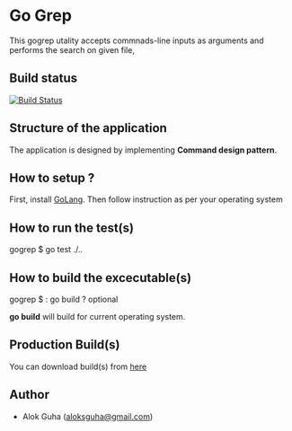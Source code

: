 # Go Grep
This gogrep utality accepts commnads-line inputs as arguments and performs the search on given file,  

## Build status
[![Build Status](https://travis-ci.com/aloksguha/gogrep.svg?token=J8okxKGDXGAov6yy4yo7&branch=master)](https://travis-ci.com/aloksguha/gogrep)


## Structure of the application
The application is designed by implementing **Command design pattern**. 

## How to setup ?

First, install [GoLang](https://golang.org/doc/install). Then follow instruction as per your operating system

## How to run the test(s)
gogrep $ go test ./..

## How to build the excecutable(s)
gogrep $ : go build <build-config> ? optional

**go build** will build for current operating system.

## Production Build(s)

You can download build(s) from [here](http://gogrep-prod-builds.s3-website.ap-south-1.amazonaws.com/)

## Author
* Alok Guha (aloksguha@gmail.com)